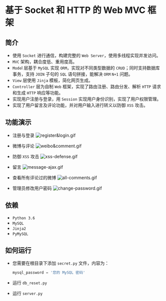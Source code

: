 # 基于 Socket 和 HTTP 的 Web MVC 框架

**简介**
-
- 使用 `Socket` 进行通信，构建完整的 `Web Server`，使用多线程实现并发访问。
- `MVC` 架构，耦合度低、重用度高。
- `Mode`l 层基于 `MySQL` 实现 `ORM`，实现对不同类型数据的 `CRUD`；同时支持数据库事务，支持 `JOIN` 子句的 `SQL` 语句拼接，能解决 `ORM` `N+1` 问题。
- `View` 层使用 `Jinja` 模板，简化网页生成。
- `Controller` 层为自制 `Web` 框架，实现了路由注册、路由分发、解析 `HTTP` 请求和生成 `HTTP` 响应等功能。
- 实现用户注册与登录，用 `Session` 实现用户身份识别，实现了用户权限管理。
- 实现了用户留言及评论功能，并对用户输入进行转义以防御 `XSS` 攻击。



**功能演示**
-
- 注册与登录
![register&login.gif](https://i.loli.net/2019/07/14/5d2ac5391870560571.gif)

- 微博与评论
![weibo&comment.gif](https://i.loli.net/2019/07/14/5d2ac5387e63c59927.gif)

- 防御 `XSS` 攻击
![xss-defense.gif](https://i.loli.net/2019/07/14/5d2ac53fec1a536224.gif)

- 留言
![message-ajax.gif](https://i.loli.net/2019/07/16/5d2cbff8e9fcf28504.gif)

- 查看所有评论过的微博
![all-comments.gif](https://i.loli.net/2019/07/14/5d2ac535df65c57772.gif)

- 管理员修改用户密码
![change-password.gif](https://i.loli.net/2019/07/14/5d2ac539c6fc628772.gif)



**依赖**
-
- `Python 3.6`
- `MySQL`
- `Jinja2`
- `PyMySQL`

**如何运行**
-
- 您需要在根目录下添加 `secret.py` 文件，内容为：
    ```python
    mysql_password = '您的 MySQL 密码'
    ```

- 运行 `db_reset.py`

- 运行 `server.py`